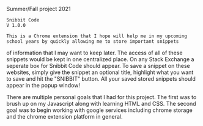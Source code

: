 Summer/Fall project 2021

    Snibbit Code
    V 1.0.0

    This is a Chrome extension that I hope will help me in my upcoming school years by quickly allowing me to store important snippets
of information that I may want to keep later. The access of all of these snippets would be kept in one centralized place. On any Stack Exchange a seperate box for Snibbit Code should appear. To save a snippet on these websites, simply give the snippet an optional title, highlight what you want to save and hit the "SNIBBIT" button. All your saved stored snippets should appear in the popup window!

There are multiple personal goals that I had for this project. The first was to brush up on my Javascript along with learning HTML and CSS. The second goal was to begin working with google services including chrome storage and the chrome extension platform in general.

